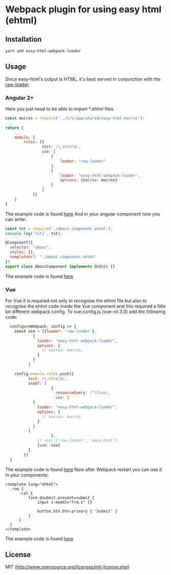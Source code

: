 # Webpack plugin for using easy html (ehtml)

## Installation

`yarn add easy-html-webpack-loader`

## Usage

Since easy-html's output is HTML, it's best served in conjunction with the [raw-loader](https://github.com/webpack/raw-loader).

### Angular 2+
Here you just need to be able to import *.ehtml files. 

```javascript
const macros = require('../src/app/shared/easy-html-macros');
...
return {
    ...
    module: {
        rules: [{
                test: /\.ehtml$/,
                use: [
                    {
                        loader: "raw-loader"
                    },
                    {
                        loader: "easy-html-webpack-loader",
                        options: {macros: macros}
                    }
                ]
            }]
    }
}
```
The example code is found [here](https://github.com/pavlovt/angular5-starter/blob/master/config/webpack.common.js)
And in your angular component now you can write: 
```js
const txt = require('./about.component.ehtml');
console.log('txt1', txt);

@Component({
  selector: "about",
  styles: [],
  templateUrl: "./about.component.ehtml"
})
export class AboutComponent implements OnInit {}
```
The example code is found [here](https://github.com/pavlovt/angular5-starter/blob/master/src/app/about/about.component.ts)

### Vue
For Vue it is required not only to recognise the ehtml file but also to recognise the ehtml code inside the Vue component and this required a llitle bit different webpack config. To vue.config.js (vue-cli 3.0) add the following code:
```js
  configureWebpack: config => {
    const use = [{loader: 'raw-loader'},
            {
              loader: "easy-html-webpack-loader",
              options: {
                // macros: macros,
              }
            }
          ]

    config.module.rules.push({
          test: /\.ehtml$/,
          oneOf: [
                    {
                      resourceQuery: /^\?vue/,
                      use: [
            {
              loader: "easy-html-webpack-loader",
              options: {
                // macros: macros,
              }
            }
          ]
                    },
              // use: ['raw-loader', 'easy-html'],
              {use: use}
          ]
        })
  }
```
The example code is found [here](https://github.com/pavlovt/nuxt-blog/blob/master/admin1/vue.config.js)
Now after Webpack restart you can use it in your components:
```
<template lang="ehtml">
  .row {
      .col {
          form @submit.prevent=submit {
              input v-model="frm.z" {}

              button.btn.btn-primary { 'Submit' }
          }
      }
  }
</template>
```
The example code is found [here](https://github.com/pavlovt/nuxt-blog/blob/master/admin1/src/views/Home.vue)

## License

MIT (http://www.opensource.org/licenses/mit-license.php)